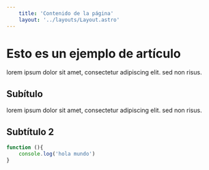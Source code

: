 ```yaml
---
    title: 'Contenido de la página'
    layout: '../layouts/Layout.astro'
---
```


# Esto es un ejemplo de artículo

lorem ipsum dolor sit amet, consectetur adipiscing elit. sed non risus.

## Subítulo

lorem ipsum dolor sit amet, consectetur adipiscing elit. sed non risus.

## Subtítulo 2

```javascript
function (){
    console.log('hola mundo')
}
```

